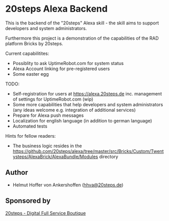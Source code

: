20steps Alexa Backend
=====================

This is the backend of the "20steps" Alexa skill - the skill aims to support developers and system administrators. 

Furthermore this project is a demonstration of the capabilities of the RAD platform Bricks by 20steps.

Current capabilitites:
* Possiblity to ask UptimeRobot.com for system status
* Alexa Account linking for pre-registered users
* Some easter egg

TODO:
* Self-registration for users at https://alexa.20steps.de inc. management of settings for UptimeRobot.com  (wip)
* Some more capabilities that help developers and system administrators (any ideas welcome e.g. integration of additional services)
* Prepare for Alexa push messages
* Localization for english language (in addition to german language)
* Automated tests

Hints for fellow readers:
* The business logic resides in the https://github.com/20steps/alexa/tree/master/src/Bricks/Custom/Twentysteps/AlexaBrick/AlexaBundle/Modules directory

## Author

* Helmut Hoffer von Ankershoffen (hhva@20steps.de)

## Sponsored by
<a href="http://20steps.de">20steps - Digital Full Service Boutique</a>

[1]:  https://github.com/20steps/bricks-installer
[2]:  https://symfony.com/
[3]:  https://api-platform.com/
[4]:  https://wordpress.org/
[5]:  http://lucene.apache.org/solr/
[6]:  https://angularjs.org/
[7]:  https://ionicframework.com/
[8]:  https://packagist.org/
[9]:  https://20steps.de

[20]:  https://symfony.com/doc/current/bundles/SensioFrameworkExtraBundle/index.html
[21]:  https://symfony.com/doc/3.2/doctrine.html
[22]:  https://symfony.com/doc/3.2/templating.html
[23]:  https://symfony.com/doc/3.2/security.html
[24]:  https://symfony.com/doc/3.2/email.html
[25]:  https://symfony.com/doc/3.2/logging.html
[26]:  https://symfony.com/doc/3.2/assetic/asset_management.html
[27]:  https://symfony.com/doc/current/bundles/SensioGeneratorBundle/index.html


